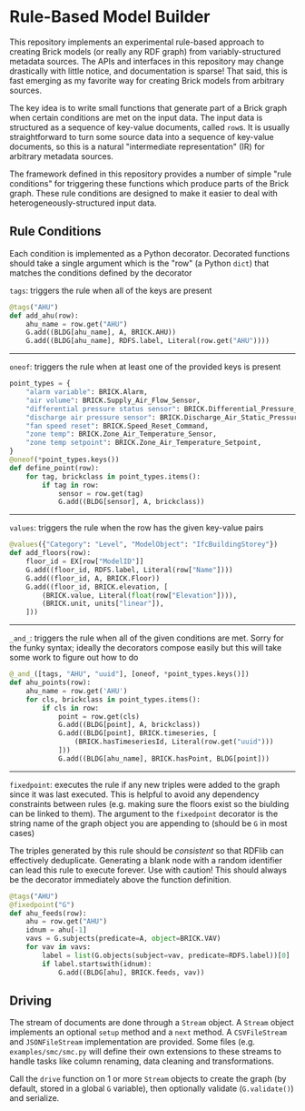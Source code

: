 # Rule-Based Model Builder

This repository implements an experimental rule-based approach to creating Brick models (or really any RDF graph) from variably-structured metadata sources.
The APIs and interfaces in this repository may change drastically with little notice, and documentation is sparse! That said, this is fast emerging as my favorite way for creating Brick models from arbitrary sources.

The key idea is to write small functions that generate part of a Brick graph when certain conditions are met on the input data. The input data is structured as a sequence of key-value documents, called `row`s. It is usually straightforward to turn some source data into a sequence of key-value documents, so this is a natural "intermediate representation" (IR) for arbitrary metadata sources.

The framework defined in this repository provides a number of simple "rule conditions" for triggering these functions which produce parts of the Brick graph. These rule conditions are designed to make it easier to deal with heterogeneously-structured input data.

## Rule Conditions

Each condition is implemented as a Python decorator. Decorated functions should take a single argument which is the "row" (a Python `dict`)  that matches the conditions defined by the decorator

`tags`: triggers the rule when all of the keys are present

```python
@tags("AHU")
def add_ahu(row):
    ahu_name = row.get("AHU")
    G.add((BLDG[ahu_name], A, BRICK.AHU))
    G.add((BLDG[ahu_name], RDFS.label, Literal(row.get("AHU"))))
```

---

`oneof`: triggers the rule when at least one of the provided keys is present

```python
point_types = {
    "alarm variable": BRICK.Alarm,
    "air volume": BRICK.Supply_Air_Flow_Sensor,
    "differential pressure status sensor": BRICK.Differential_Pressure_Sensor,
    "discharge air pressure sensor": BRICK.Discharge_Air_Static_Pressure_Sensor,
    "fan speed reset": BRICK.Speed_Reset_Command,
    "zone temp": BRICK.Zone_Air_Temperature_Sensor,
    "zone temp setpoint": BRICK.Zone_Air_Temperature_Setpoint,
}
@oneof(*point_types.keys())
def define_point(row):
    for tag, brickclass in point_types.items():
        if tag in row:
            sensor = row.get(tag)
            G.add((BLDG[sensor], A, brickclass))
```

---

`values`: triggers the rule when the row has the given key-value pairs

```python
@values({"Category": "Level", "ModelObject": "IfcBuildingStorey"})
def add_floors(row):
    floor_id = EX[row["ModelID"]]
    G.add((floor_id, RDFS.label, Literal(row["Name"])))
    G.add((floor_id, A, BRICK.Floor))
    G.add((floor_id, BRICK.elevation, [
        (BRICK.value, Literal(float(row["Elevation"]))),
        (BRICK.unit, units["linear"]),
    ]))
```

---

`_and_`: triggers the rule when all of the given conditions are met. Sorry for the funky syntax; ideally the decorators compose easily but this will take some work to figure out how to do


```python
@_and_([tags, "AHU", "uuid"], [oneof, *point_types.keys()])
def ahu_points(row):
    ahu_name = row.get('AHU')
    for cls, brickclass in point_types.items():
        if cls in row:
            point = row.get(cls)
            G.add((BLDG[point], A, brickclass))
            G.add((BLDG[point], BRICK.timeseries, [
                (BRICK.hasTimeseriesId, Literal(row.get("uuid")))
            ]))
            G.add((BLDG[ahu_name], BRICK.hasPoint, BLDG[point]))
```

---

`fixedpoint`: executes the rule if any new triples were added to the graph since it was last executed. This is helpful to avoid any dependency constraints between rules (e.g. making sure the floors exist so the biulding can be linked to them). The argument to the `fixedpoint` decorator is the string name of the graph object you are appending to (should be `G` in most cases)

The triples generated by this rule should be *consistent* so that RDFlib can effectively deduplicate. Generating a blank node with a random identifier can lead this rule to execute forever. Use with caution! This should always be the decorator immediately above the function definition.

```python
@tags("AHU")
@fixedpoint("G")
def ahu_feeds(row):
    ahu = row.get("AHU")
    idnum = ahu[-1]
    vavs = G.subjects(predicate=A, object=BRICK.VAV)
    for vav in vavs:
        label = list(G.objects(subject=vav, predicate=RDFS.label))[0]
        if label.startswith(idnum):
            G.add((BLDG[ahu], BRICK.feeds, vav))
```

## Driving

The stream of documents are done through a `Stream` object. A `Stream` object implements an optional `setup` method and a `next` method. A `CSVFileStream` and `JSONFileStream` implementation are provided. Some files (e.g. `examples/smc/smc.py` will define their own extensions to these streams to handle tasks like column renaming, data cleaning and transformations.

Call the `drive` function on 1 or more `Stream` objects to create the graph (by default, stored in a global `G`  variable), then optionally validate (`G.validate()`) and serialize.
